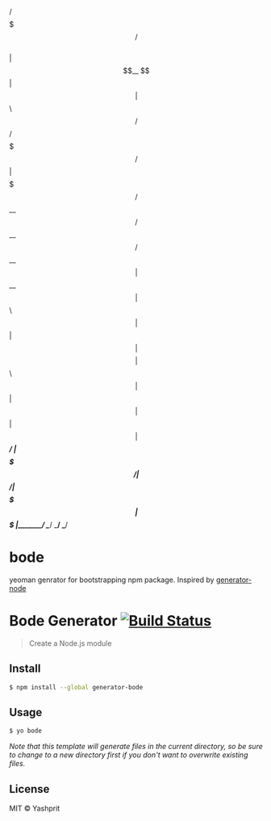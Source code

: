  /$$$$$$$                  /$$          
| $$__  $$                | $$          
| $$  \ $$  /$$$$$$   /$$$$$$$  /$$$$$$ 
| $$$$$$$  /$$__  $$ /$$__  $$ /$$__  $$
| $$__  $$| $$  \ $$| $$  | $$| $$$$$$$$
| $$  \ $$| $$  | $$| $$  | $$| $$_____/
| $$$$$$$/|  $$$$$$/|  $$$$$$$|  $$$$$$$
|_______/  \______/  \_______/ \_______/

# bode
yeoman genrator for bootstrapping npm package. Inspired by [generator-node](https://github.com/yeoman/generator-node) 

# Bode Generator [![Build Status](https://travis-ci.org/yashprit/bode.svg?branch=master)](https://travis-ci.org/yashprit/bode)

> Create a Node.js module


## Install

```sh
$ npm install --global generator-bode
```


## Usage

```sh
$ yo bode
```

*Note that this template will generate files in the current directory, so be sure to change to a new directory first if you don't want to overwrite existing files.*


## License

MIT © Yashprit
